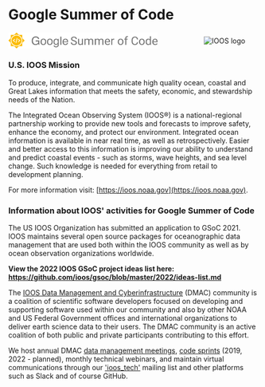 # Google Summer of Code

<img src="img/GSoC-logo-horizontal.svg" alt="Google Summer of Code logo" width="300" style="padding-right: 50px; vertical-align: middle">&nbsp;&nbsp;&nbsp;&nbsp;&nbsp;&nbsp;&nbsp;&nbsp;&nbsp;&nbsp; <img src="img/IOOS_Emblem_Tertiary_A_RGB.jpg" alt="IOOS logo" width="300" style="vertical-align: middle">

### U.S. IOOS Mission
To produce, integrate, and communicate high quality ocean, coastal and Great Lakes information that meets the safety, economic, and stewardship needs of the Nation.

The Integrated Ocean Observing System (IOOS®) is a national-regional partnership working to provide new tools and forecasts to improve safety, enhance the economy, and protect our environment. Integrated ocean information is available in near real time, as well as retrospectively. Easier and better access to this information is improving our ability to understand and predict coastal events - such as storms, wave heights, and sea level change. Such knowledge is needed for everything from retail to development planning.

For more information visit: [https://ioos.noaa.gov](https://ioos.noaa.gov).

### Information about IOOS' activities for Google Summer of Code
The US IOOS Organization has submitted an application to GSoC 2021.  IOOS maintains several open source packages for oceanographic data management that are used both within the IOOS community as well as by ocean observation organizations worldwide.

**View the 2022 IOOS GSoC project ideas list here: https://github.com/ioos/gsoc/blob/master/2022/ideas-list.md**

The [IOOS Data Management and Cyberinfrastructure](https://ioos.noaa.gov/project/dmac/) (DMAC) community is a coalition of scientific software developers focused on developing and supporting software used within our community and also by other NOAA and US Federal Government offices and international organizations to deliver earth science data to their users.  The DMAC community is an active coalition of both public and private participants contributing to this effort.

We host annual DMAC [data management meetings](https://ioos.noaa.gov/project/dmac/), [code sprints](https://www.glos.us/code-sprint/) (2019, 2022 - planned), monthly technical webinars, and maintain virtual communications through our ['ioos_tech'](https://groups.google.com/g/ioos_tech) mailing list and other platforms such as Slack and of course GitHub.
